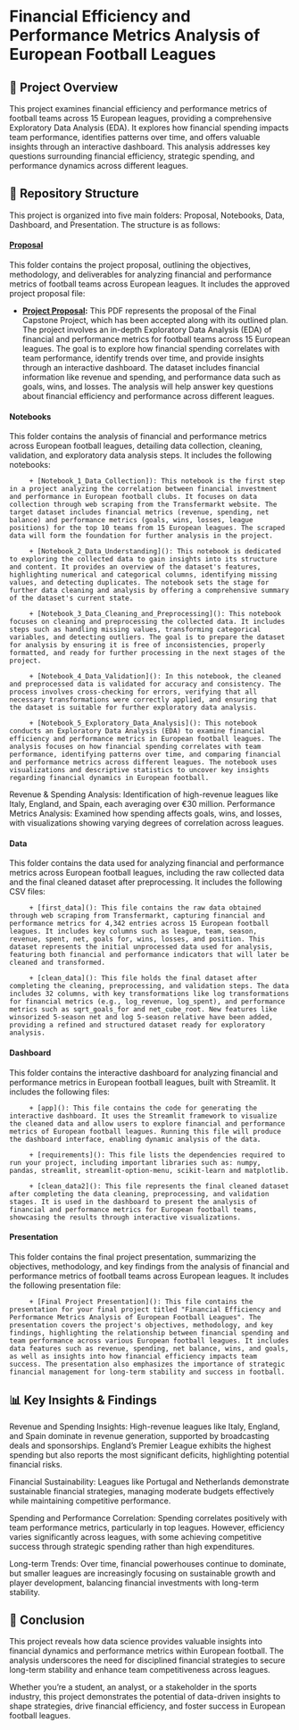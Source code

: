 # Financial Efficiency and Performance Metrics Analysis of European Football Leagues

## 📌 Project Overview

This project examines financial efficiency and performance metrics of football teams across 15 European leagues, providing a comprehensive Exploratory Data Analysis (EDA). It explores how financial spending impacts team performance, identifies patterns over time, and offers valuable insights through an interactive dashboard. This analysis addresses key questions surrounding financial efficiency, strategic spending, and performance dynamics across different leagues.

## 📂 Repository Structure

This project is organized into five main folders: Proposal, Notebooks, Data, Dashboard, and Presentation. The structure is as follows:

#### [Proposal](https://github.com/Waliid18/Walid-Lahlali-Data-Science-Portfolio/tree/main/Data-Science-Projects/02%20-%20Exploratory-Data-Analysis-EDA-Projects/01%20-%20Financial%20Efficiency%20and%20Performance%20Metrics%20Analysis%20of%20European%20Football%20Leagues/01%20-%20Proposal)

This folder contains the project proposal, outlining the objectives, methodology, and deliverables for analyzing financial and performance metrics of football teams across European leagues. It includes the approved project proposal file:

+ **[Project Proposal](https://github.com/Waliid18/Walid-Lahlali-Data-Science-Portfolio/blob/main/Data-Science-Projects/02%20-%20Exploratory-Data-Analysis-EDA-Projects/01%20-%20Financial%20Efficiency%20and%20Performance%20Metrics%20Analysis%20of%20European%20Football%20Leagues/01%20-%20Proposal/Project%20Proposal.pdf):** This PDF represents the proposal of the Final Capstone Project, which has been accepted along with its outlined plan. The project involves an in-depth Exploratory Data Analysis (EDA) of financial and performance metrics for football teams across 15 European leagues. The goal is to explore how financial spending correlates with team performance, identify trends over time, and provide insights through an interactive dashboard. The dataset includes financial information like revenue and spending, and performance data such as goals, wins, and losses. The analysis will help answer key questions about financial efficiency and performance across different leagues.

#### Notebooks

This folder contains the analysis of financial and performance metrics across European football leagues, detailing data collection, cleaning, validation, and exploratory data analysis steps. It includes the following notebooks:

         + [Notebook_1_Data_Collection]): This notebook is the first step in a project analyzing the correlation between financial investment and performance in European football clubs. It focuses on data collection through web scraping from the Transfermarkt website. The target dataset includes financial metrics (revenue, spending, net balance) and performance metrics (goals, wins, losses, league positions) for the top 10 teams from 15 European leagues. The scraped data will form the foundation for further analysis in the project.
           
         + [Notebook_2_Data_Understanding](): This notebook is dedicated to exploring the collected data to gain insights into its structure and content. It provides an overview of the dataset's features, highlighting numerical and categorical columns, identifying missing values, and detecting duplicates. The notebook sets the stage for further data cleaning and analysis by offering a comprehensive summary of the dataset's current state.
           
         + [Notebook_3_Data_Cleaning_and_Preprocessing](): This notebook focuses on cleaning and preprocessing the collected data. It includes steps such as handling missing values, transforming categorical variables, and detecting outliers. The goal is to prepare the dataset for analysis by ensuring it is free of inconsistencies, properly formatted, and ready for further processing in the next stages of the project.
           
         + [Notebook_4_Data_Validation](): In this notebook, the cleaned and preprocessed data is validated for accuracy and consistency. The process involves cross-checking for errors, verifying that all necessary transformations were correctly applied, and ensuring that the dataset is suitable for further exploratory data analysis.
           
         + [Notebook_5_Exploratory_Data_Analysis](): This notebook conducts an Exploratory Data Analysis (EDA) to examine financial efficiency and performance metrics in European football leagues. The analysis focuses on how financial spending correlates with team performance, identifying patterns over time, and comparing financial and performance metrics across different leagues. The notebook uses visualizations and descriptive statistics to uncover key insights regarding financial dynamics in European football.

Revenue & Spending Analysis: Identification of high-revenue leagues like Italy, England, and Spain, each averaging over €30 million.
Performance Metrics Analysis: Examined how spending affects goals, wins, and losses, with visualizations showing varying degrees of correlation across leagues.

#### Data

This folder contains the data used for analyzing financial and performance metrics across European football leagues, including the raw collected data and the final cleaned dataset after preprocessing. It includes the following CSV files:

         + [first_data](): This file contains the raw data obtained through web scraping from Transfermarkt, capturing financial and performance metrics for 4,342 entries across 15 European football leagues. It includes key columns such as league, team, season, revenue, spent, net, goals for, wins, losses, and position. This dataset represents the initial unprocessed data used for analysis, featuring both financial and performance indicators that will later be cleaned and transformed.
           
         + [clean_data](): This file holds the final dataset after completing the cleaning, preprocessing, and validation steps. The data includes 32 columns, with key transformations like log transformations for financial metrics (e.g., log_revenue, log_spent), and performance metrics such as sqrt_goals_for and net_cube_root. New features like winsorized 5-season net and log 5-season relative have been added, providing a refined and structured dataset ready for exploratory analysis.

#### Dashboard

This folder contains the interactive dashboard for analyzing financial and performance metrics in European football leagues, built with Streamlit. It includes the following files:

         + [app](): This file contains the code for generating the interactive dashboard. It uses the Streamlit framework to visualize the cleaned data and allow users to explore financial and performance metrics of European football leagues. Running this file will produce the dashboard interface, enabling dynamic analysis of the data.
         
         + [requirements](): This file lists the dependencies required to run your project, including important libraries such as: numpy, pandas, streamlit, streamlit-option-menu, scikit-learn and matplotlib.
           
         + [clean_data2](): This file represents the final cleaned dataset after completing the data cleaning, preprocessing, and validation stages. It is used in the dashboard to present the analysis of financial and performance metrics for European football teams, showcasing the results through interactive visualizations.  

#### Presentation

This folder contains the final project presentation, summarizing the objectives, methodology, and key findings from the analysis of financial and performance metrics of football teams across European leagues. It includes the following presentation file:

         + [Final Project Presentation](): This file contains the presentation for your final project titled "Financial Efficiency and Performance Metrics Analysis of European Football Leagues". The presentation covers the project's objectives, methodology, and key findings, highlighting the relationship between financial spending and team performance across various European football leagues. It includes data features such as revenue, spending, net balance, wins, and goals, as well as insights into how financial efficiency impacts team success. The presentation also emphasizes the importance of strategic financial management for long-term stability and success in football.

## 📊 Key Insights & Findings

Revenue and Spending Insights: High-revenue leagues like Italy, England, and Spain dominate in revenue generation, supported by broadcasting deals and sponsorships. England’s Premier League exhibits the highest spending but also reports the most significant deficits, highlighting potential financial risks.

Financial Sustainability: Leagues like Portugal and Netherlands demonstrate sustainable financial strategies, managing moderate budgets effectively while maintaining competitive performance.

Spending and Performance Correlation: Spending correlates positively with team performance metrics, particularly in top leagues. However, efficiency varies significantly across leagues, with some achieving competitive success through strategic spending rather than high expenditures.

Long-term Trends: Over time, financial powerhouses continue to dominate, but smaller leagues are increasingly focusing on sustainable growth and player development, balancing financial investments with long-term stability.

## 🔑 Conclusion

This project reveals how data science provides valuable insights into financial dynamics and performance metrics within European football. The analysis underscores the need for disciplined financial strategies to secure long-term stability and enhance team competitiveness across leagues.

Whether you’re a student, an analyst, or a stakeholder in the sports industry, this project demonstrates the potential of data-driven insights to shape strategies, drive financial efficiency, and foster success in European football leagues.
